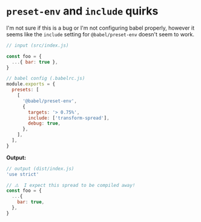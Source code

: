 # `preset-env` and `include` quirks

I'm not sure if this is a bug or I'm not configuring babel properly, however it
seems like the `include` setting for `@babel/preset-env` doesn't seem to work.

```js
// input (src/index.js)

const foo = {
  ...{ bar: true },
}
```

```js
// babel config (.babelrc.js)
module.exports = {
  presets: [
    [
      '@babel/preset-env',
      {
        targets: '> 0.75%',
        include: ['transform-spread'],
        debug: true,
      },
    ],
  ],
}
```

**Output:**

```js
// output (dist/index.js)
'use strict'

// ⚠️  I expect this spread to be compiled away!
const foo = {
  ...{
    bar: true,
  },
}
```
